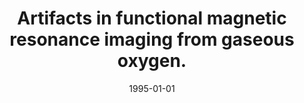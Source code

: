 ---
title: "Artifacts in functional magnetic resonance imaging from gaseous oxygen."
date: 1995-01-01
authors_string: S. Bates, Z. Yetkin, A. Jesmanowicz, J. Hyde, Peter Bandettini, L. Estkowski, V. Haughton
authors:
   - S. Bates
   - Z. Yetkin
   - A. Jesmanowicz
   - J. Hyde
   - Peter Bandettini
   - L. Estkowski
   - V. Haughton
author_ids:
   - peter_bandettini
journal: 'Journal of magnetic resonance imaging : JMRI'
volume: 5
issue: 
pages: 443-445
book_title: ''
publisher: ''
abstract: ""
project_id: 
paper_url: 
doi: 
data_loc: ''
code_loc: ''
file: '/assets/publications//assets/publications/'
file_name: '/assets/publications/'
type: journal_article
pub_str: ' (1995) Journal of magnetic resonance imaging : JMRI 5: 443-445'
layout: publication 
---